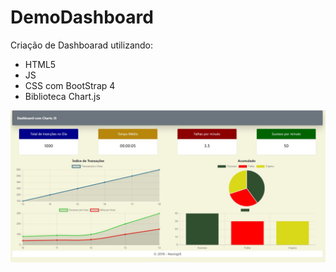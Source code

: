 # DemoDashboard

Criação de Dashboarad utilizando:
  
  - HTML5
  - JS
  - CSS com BootStrap 4
  - Biblioteca Chart.js

![alt text](https://github.com/HenriqLR/DemoDashboard/blob/master/img/captura.jpg)

